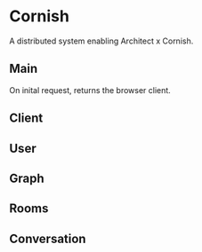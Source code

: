 # Cornish
A distributed system enabling Architect x Cornish.

## Main
On inital request, returns the browser client.

## Client
## User
## Graph
## Rooms
## Conversation

